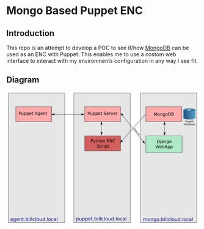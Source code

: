 # Mongo Based Puppet ENC

## Introduction

This repo is an attempt to develop a POC to see if/how [MongoDB](https://www.mongodb.com/)
 can be used as an ENC with Puppet.  This enables me to use a costom web interface to interact with my environments configuration in any way I see fit.

## Diagram

![Puppet ENC with MongoDB](https://raw.githubusercontent.com/billcloud-me/mongo_enc/master/img/diagram.png "Puppet ENC with MongoDB")
